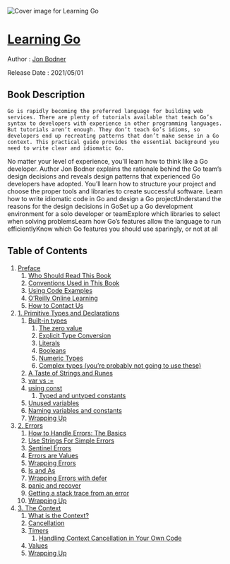 ![Cover image for Learning Go](https://imgdetail.ebookreading.net/cover/cover/20200920/EB9781492077206.jpg)

[Learning Go](https://ebookreading.net/view/book/Learning+Go-EB9781492077206_1.html "Learning Go")
====================================================================================================================

Author : [Jon Bodner](https://ebookreading.net/search/author/Jon+Bodner)

Release Date : 2021/05/01

Book Description
-----------------


    
    Go is rapidly becoming the preferred language for building web services. There are plenty of tutorials available that teach Go’s syntax to developers with experience in other programming languages. But tutorials aren’t enough. They don’t teach Go’s idioms, so developers end up recreating patterns that don’t make sense in a Go context. This practical guide provides the essential background you need to write clear and idiomatic Go.
No matter your level of experience, you'll learn how to think like a Go developer. Author Jon Bodner explains the rationale behind the Go team’s design decisions and reveals design patterns that experienced Go developers have adopted. You’ll learn how to structure your project and choose the proper tools and libraries to create successful software.
Learn how to write idiomatic code in Go and design a Go projectUnderstand the reasons for the design decisions in GoSet up a Go development environment for a solo developer or teamExplore which libraries to select when solving problemsLearn how Go’s features allow the language to run efficientlyKnow which Go features you should use sparingly, or not at all
  

Table of Contents
-----------------

1. [Preface](https://ebookreading.net/view/book/Learning+Go-EB9781492077206_4.html#idm46090210479128)
    1. [Who Should Read This Book](https://ebookreading.net/view/book/Learning+Go-EB9781492077206_4.html#idm46090210646664)
    1. [Conventions Used in This Book](https://ebookreading.net/view/book/Learning+Go-EB9781492077206_4.html#idm46090210459048)
    1. [Using Code Examples](https://ebookreading.net/view/book/Learning+Go-EB9781492077206_4.html#idm46090210229976)
    1. [O’Reilly Online Learning](https://ebookreading.net/view/book/Learning+Go-EB9781492077206_4.html#idm46090210222504)
    1. [How to Contact Us](https://ebookreading.net/view/book/Learning+Go-EB9781492077206_4.html#idm46090210216408)
1. [1. Primitive Types and Declarations](https://ebookreading.net/view/book/Learning+Go-EB9781492077206_5.html#unique_chapter_id_0)
    1. [Built-in types](https://ebookreading.net/view/book/Learning+Go-EB9781492077206_5.html#idm46090209523752)
        1. [The zero value](https://ebookreading.net/view/book/Learning+Go-EB9781492077206_5.html#idm46090209521608)
        1. [Explicit Type Conversion](https://ebookreading.net/view/book/Learning+Go-EB9781492077206_5.html#idm46090210351864)
        1. [Literals](https://ebookreading.net/view/book/Learning+Go-EB9781492077206_5.html#idm46090209669992)
        1. [Booleans](https://ebookreading.net/view/book/Learning+Go-EB9781492077206_5.html#idm46090205381816)
        1. [Numeric Types](https://ebookreading.net/view/book/Learning+Go-EB9781492077206_5.html#idm46090205202024)
        1. [Complex types (you’re probably not going to use these)](https://ebookreading.net/view/book/Learning+Go-EB9781492077206_5.html#idm46090204857448)
    1. [A Taste of Strings and Runes](https://ebookreading.net/view/book/Learning+Go-EB9781492077206_5.html#string_rune)
    1. [var vs :=](https://ebookreading.net/view/book/Learning+Go-EB9781492077206_5.html#var_declarations)
    1. [using const](https://ebookreading.net/view/book/Learning+Go-EB9781492077206_5.html#idm46090203694568)
        1. [Typed and untyped constants](https://ebookreading.net/view/book/Learning+Go-EB9781492077206_5.html#idm46090203093448)
    1. [Unused variables](https://ebookreading.net/view/book/Learning+Go-EB9781492077206_5.html#unused_vars_section)
    1. [Naming variables and constants](https://ebookreading.net/view/book/Learning+Go-EB9781492077206_5.html#idm46090202915960)
    1. [Wrapping Up](https://ebookreading.net/view/book/Learning+Go-EB9781492077206_5.html#idm46090202915336)
1. [2. Errors](https://ebookreading.net/view/book/Learning+Go-EB9781492077206_6.html#unique_chapter_id_0)
    1. [How to Handle Errors: The Basics](https://ebookreading.net/view/book/Learning+Go-EB9781492077206_6.html#idm46090202766856)
    1. [Use Strings For Simple Errors](https://ebookreading.net/view/book/Learning+Go-EB9781492077206_6.html#idm46090202766232)
    1. [Sentinel Errors](https://ebookreading.net/view/book/Learning+Go-EB9781492077206_6.html#idm46090202460184)
    1. [Errors are Values](https://ebookreading.net/view/book/Learning+Go-EB9781492077206_6.html#idm46090202391720)
    1. [Wrapping Errors](https://ebookreading.net/view/book/Learning+Go-EB9781492077206_6.html#idm46090202182856)
    1. [Is and As](https://ebookreading.net/view/book/Learning+Go-EB9781492077206_6.html#is_as)
    1. [Wrapping Errors with defer](https://ebookreading.net/view/book/Learning+Go-EB9781492077206_6.html#idm46090201381976)
    1. [panic and recover](https://ebookreading.net/view/book/Learning+Go-EB9781492077206_6.html#panic_recover)
    1. [Getting a stack trace from an error](https://ebookreading.net/view/book/Learning+Go-EB9781492077206_6.html#idm46090200153176)
    1. [Wrapping Up](https://ebookreading.net/view/book/Learning+Go-EB9781492077206_6.html#idm46090199737336)
1. [3. The Context](https://ebookreading.net/view/book/Learning+Go-EB9781492077206_7.html#unique_chapter_id_1)
    1. [What is the Context?](https://ebookreading.net/view/book/Learning+Go-EB9781492077206_7.html#idm46090199728056)
    1. [Cancellation](https://ebookreading.net/view/book/Learning+Go-EB9781492077206_7.html#cancelation)
    1. [Timers](https://ebookreading.net/view/book/Learning+Go-EB9781492077206_7.html#idm46090199291240)
        1. [Handling Context Cancellation in Your Own Code](https://ebookreading.net/view/book/Learning+Go-EB9781492077206_7.html#idm46090198557512)
    1. [Values](https://ebookreading.net/view/book/Learning+Go-EB9781492077206_7.html#idm46090198678840)
    1. [Wrapping Up](https://ebookreading.net/view/book/Learning+Go-EB9781492077206_7.html#idm46090198342776)
